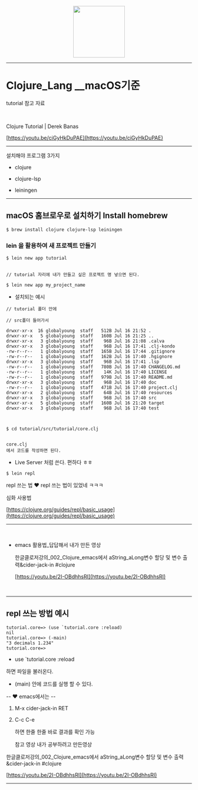<p align="center">
  <img width=140px src="https://github.com/YoungHaKim7/Cpp_Training/assets/67513038/52fdd2ba-079c-4202-b812-bc5d3b0f67fd" />
</p>


<hr>

# Clojure_Lang \_\_macOS기준

tutorial 참고 자료

<br>

Clojure Tutorial | Derek Banas

[https://youtu.be/ciGyHkDuPAE](https://youtu.be/ciGyHkDuPAE)

<hr>

설치해야 프로그램 3가지

- clojure

- clojure-lsp

- leiningen

<hr>

## macOS 홈브로우로 설치하기 Install homebrew

```
$ brew install clojure clojure-lsp leiningen
```

### lein 을 활용하여 새 프로젝트 만들기

```
$ lein new app tutorial


// tutorial 자리에 내가 만들고 싶은 프로젝트 명 넣으면 된다.

$ lein new app my_project_name
```

- 설치되는 예시

```
// tutorial 폴더 안에

// src폴더 들어가서

drwxr-xr-x  16 globalyoung  staff   512B Jul 16 21:52 .
drwxr-xr-x   5 globalyoung  staff   160B Jul 16 21:25 ..
drwxr-xr-x   3 globalyoung  staff    96B Jul 16 21:08 .calva
drwxr-xr-x   3 globalyoung  staff    96B Jul 16 17:41 .clj-kondo
-rw-r--r--   1 globalyoung  staff   165B Jul 16 17:44 .gitignore
-rw-r--r--   1 globalyoung  staff   162B Jul 16 17:40 .hgignore
drwxr-xr-x   3 globalyoung  staff    96B Jul 16 17:41 .lsp
-rw-r--r--   1 globalyoung  staff   780B Jul 16 17:40 CHANGELOG.md
-rw-r--r--   1 globalyoung  staff    14K Jul 16 17:40 LICENSE
-rw-r--r--   1 globalyoung  staff   979B Jul 16 17:40 README.md
drwxr-xr-x   3 globalyoung  staff    96B Jul 16 17:40 doc
-rw-r--r--   1 globalyoung  staff   471B Jul 16 17:40 project.clj
drwxr-xr-x   2 globalyoung  staff    64B Jul 16 17:40 resources
drwxr-xr-x   3 globalyoung  staff    96B Jul 16 17:40 src
drwxr-xr-x   5 globalyoung  staff   160B Jul 16 21:20 target
drwxr-xr-x   3 globalyoung  staff    96B Jul 16 17:40 test



$ cd tutorial/src/tutorial/core.clj


core.clj
에서 코드를 작성하면 된다.

```

- Live Server 처럼 쓴다. 편하다 ㅎㅎ

```
$ lein repl
```

repl 쓰는 법
❤️ repl 쓰는 법이 있었네 ㅋㅋㅋ

심화 사용법

[https://clojure.org/guides/repl/basic_usage](https://clojure.org/guides/repl/basic_usage)

<hr>

<br>

- emacs 활용법\_답답해서 내가 만든 영상

  한글클로저강의\_002_Clojure_emacs에서 aString_aLong변수 할당 및 변수 출력&cider-jack-in #clojure

  [https://youtu.be/2I-OBdhhsRI](https://youtu.be/2I-OBdhhsRI)

<br>

<hr>

## repl 쓰는 방법 예시

```
tutorial.core=> (use `tutorial.core :reload)
nil
tutorial.core=> (-main)
"3 decimals 1.234"
tutorial.core=>
```

- use `tutorial.core :reload

하면 파일을 불러온다.

- (main)
  안에 코드를 실행 할 수 있다.

-- ❤️ emacs에서는 --

1. M-x cider-jack-in RET
2. C-c C-e

   하면 한줄 한줄 바로 결과를 확인 가능

   참고 영상 내가 공부하려고 만든영상

한글클로저강의\_002_Clojure_emacs에서 aString_aLong변수 할당 및 변수 출력&cider-jack-in #clojure

[https://youtu.be/2I-OBdhhsRI](https://youtu.be/2I-OBdhhsRI)

<hr>
